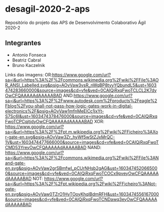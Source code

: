 # desagil-2020-2-aps
Repositório do projeto das APS de Desenvolvimento Colaborativo Ágil 2020-2

## Integrantes
* Antonio Fonseca
* Beatriz Cabral
* Bruno Kaczelnik


Links das imagens:
OR:https://www.google.com/url?sa=i&url=https%3A%2F%2Fcommons.wikimedia.org%2Fwiki%2FFile%3AOR_ANSI_Labelled.svg&psig=AOvVaw3vsR_nWqBP8tyyYQbundL5&ust=1603474283660000&source=images&cd=vfe&ved=0CAIQjRxqFwoTCLCL2K7dyOwCFQAAAAAdAAAAABAD 
AND:https://www.google.com/url?sa=i&url=https%3A%2F%2Fwww.autodesk.com%2Fproducts%2Feagle%2Fblog%2Fyou-shall-not-pass-how-logic-gates-work-in-digital-electronics%2F&psig=AOvVaw1mfnMeElCc1jxYt-S7Sc6I&ust=1603474378476000&source=images&cd=vfe&ved=0CAIQjRxqFwoTCPCqjtjdyOwCFQAAAAAdAAAAABAD
XOR: https://www.google.com/url?sa=i&url=https%3A%2F%2Fpt.m.wikipedia.org%2Fwiki%2FFicheiro%3AXor-gate-en.svg&psig=AOvVaw3Zr_hyWf5wStZJxMrQC-1V&ust=1603474477666000&source=images&cd=vfe&ved=0CAIQjRxqFwoTCMD53YreyOwCFQAAAAAdAAAAABAD
NAND: https://www.google.com/url?sa=i&url=https%3A%2F%2Fcommons.wikimedia.org%2Fwiki%2FFile%3ANand-gate-en.svg&psig=AOvVaw2grSBmfwI_pCUrNHsb2gAG&ust=1603474520665000&source=images&cd=vfe&ved=0CAIQjRxqFwoTCOCx9pveyOwCFQAAAAAdAAAAABAD
NOT: https://www.google.com/url?sa=i&url=https%3A%2F%2Fpt.wikipedia.org%2Fwiki%2FFicheiro%3ANot-gate-en.svg&psig=AOvVaw0TZrO1HyTOoyKhqlBdmRFH&ust=1603474556167000&source=images&cd=vfe&ved=0CAIQjRxqFwoTCNDawq3eyOwCFQAAAAAdAAAAABAD

